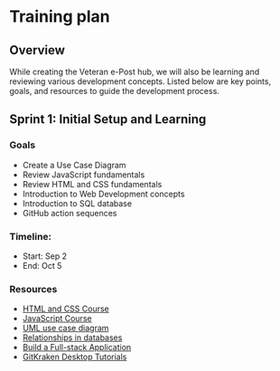 # Training plan

## Overview
While creating the Veteran e-Post hub, we will also be learning and reviewing various development concepts. Listed below are key points, goals, and resources to guide the development process.

## Sprint 1: Initial Setup and Learning
### Goals
- Create a Use Case Diagram
- Review JavaScript fundamentals
- Review HTML and CSS fundamentals
- Introduction to Web Development concepts
- Introduction to SQL database
- GitHub action sequences 

### Timeline:
- Start: Sep 2
- End: Oct 5

### Resources
- [HTML and CSS Course](https://www.youtube.com/watch?v=G3e-cpL7ofc)
- [JavaScript Course](https://www.youtube.com/watch?v=EerdGm-ehJQ&t)
- [UML use case diagram](https://youtu.be/4emxjxonNRI?si=kCPDMs0kWstI8tcS)
- [Relationships in databases](https://condor.depaul.edu/gandrus/240IT/accesspages/relationships.htm#:~:text=There%20are%20three%20types%20of,and%20many%2Dto%2Dmany.)
- [Build a Full-stack Application](https://youtu.be/kPKXmEp_wfU?si=8Ty5Hk3l0zEkqXsH)
- [GitKraken Desktop Tutorials](https://youtu.be/k2PtTXNpUSE?si=euttcpsetAiM3zno)
